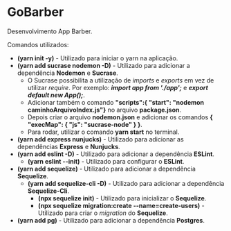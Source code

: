 # GoBarber

Desenvolvimento App Barber.

Comandos utilizados:

- **(yarn init -y)** - Utilizado para iniciar o yarn na aplicação.
- **(yarn add sucrase nodemon -D)** - Utilizado para adicionar a dependência
  **Nodemon** e **Sucrase**.
  - O Sucrase possibilita a utilização de _imports_ e _exports_ em vez de
    utilizar _require_. Por exemplo: **_import app from './app';_** e **_export
    default new App();_**.
  - Adicionar também o comando **"scripts":{ "start": "nodemon
    caminhoArquivoIndex.js"}** no arquivo **package.json**.
  - Depois criar o arquivo **nodemon.json** e adicionar os comandos **{
    "execMap": { "js": "sucrase-node" } }**.
  - Para rodar, utilizar o comando **yarn start** no terminal.
- **(yarn add express nunjucks)** - Utilizado para adicionar as dependências
  **Express** e **Nunjucks**.
- **(yarn add eslint -D)** - Utilizado para adicionar a dependência **ESLint**.
  - **(yarn eslint --init)** - Utilizado para configurar o **ESLint**.
- **(yarn add sequelize)** - Utilizado para adicionar a dependência
  **Sequelize**.
  - **(yarn add sequelize-cli -D)** - Utilizado para adicionar a dependência
    **Sequelize-Cli**.
    - **(npx sequelize init)** - Utilizado para inicializar o **Sequelize**.
    - **(npx sequelize migration:create --name=create-users)** - Utilizado para
      criar o _migration_ do **Sequelize**.
- **(yarn add pg)** - Utilizado para adicionar a dependência **Postgres**.
